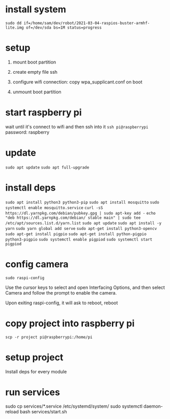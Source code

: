 # install system
`sudo dd if=/home/sam/dev/robot/2021-03-04-raspios-buster-armhf-lite.img of=/dev/sda bs=1M status=progress`

# setup
1. mount boot partition
2. create empty file ssh
3. configure wifi connection:
    copy wpa_supplicant.conf on boot

4. unmount boot partition

# start raspberry pi
wait until it's connect to wifi
and then ssh into it
`ssh pi@raspberrypi`
password: raspberry

# update
`sudo apt update`
`sudo apt full-upgrade`

# install deps
`sudo apt install python3 python3-pip`
`sudo apt install mosquitto`
`sudo systemctl enable mosquitto.service`
`curl -sS https://dl.yarnpkg.com/debian/pubkey.gpg | sudo apt-key add -`
`echo "deb https://dl.yarnpkg.com/debian/ stable main" | sudo tee /etc/apt/sources.list.d/yarn.list`
`sudo apt update`
`sudo apt install -y yarn`
`sudo yarn global add serve`
`sudo apt-get install python3-opencv`
`sudo apt-get install pigpio`
`sudo apt-get install python-pigpio python3-pigpio`
`sudo systemctl enable pigpiod`
`sudo systemctl start pigpiod`

# config camera
`sudo raspi-config`

Use the cursor keys to select and open Interfacing Options, and then select Camera and follow the prompt to enable the camera.

Upon exiting raspi-config, it will ask to reboot, reboot

# copy project into raspberry pi
`scp -r project pi@raspberrypi:/home/pi`

# setup project

Install deps for every module

# run services
sudo cp services/*.service /etc/systemd/system/
sudo systemctl daemon-reload
bash services/start.sh